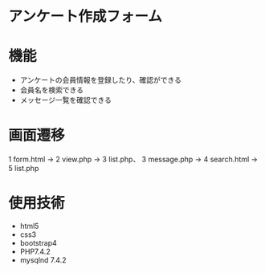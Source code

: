 # アンケート作成フォーム

# 機能
- アンケートの会員情報を登録したり、確認ができる
- 会員名を検索できる
- メッセージ一覧を確認できる

# 画面遷移
1 form.html ->
2 view.php ->
3 list.php、
3 message.php ->
4 search.html ->
5 list.php

# 使用技術
- html5
- css3
- bootstrap4
- PHP7.4.2
- mysqlnd 7.4.2